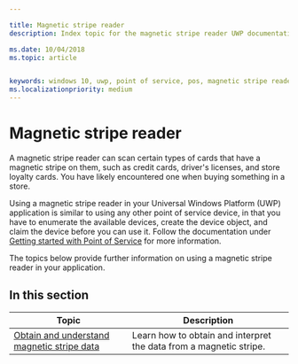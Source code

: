 ```yaml
---

title: Magnetic stripe reader
description: Index topic for the magnetic stripe reader UWP documentation.

ms.date: 10/04/2018
ms.topic: article


keywords: windows 10, uwp, point of service, pos, magnetic stripe reader
ms.localizationpriority: medium
---
```


# Magnetic stripe reader

A magnetic stripe reader can scan certain types of cards that have a magnetic stripe on them, such as credit cards, driver's licenses, and store loyalty cards. You have likely encountered one when buying something in a store.

Using a magnetic stripe reader in your Universal Windows Platform (UWP) application is similar to using any other point of service device, in that you have to enumerate the available devices, create the device object, and claim the device before you can use it. Follow the documentation under [Getting started with Point of Service](pos-basics.md) for more information.

The topics below provide further information on using a magnetic stripe reader in your application.

## In this section

| Topic | Description |
|-------|-------------|
| [Obtain and understand magnetic stripe data](../devices-sensors/pos-magnetic-stripe-reader-data.md) | Learn how to obtain and interpret the data from a magnetic stripe. |